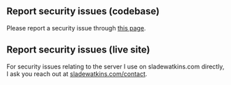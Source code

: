 ## Report security issues (codebase)
Please report a security issue through [this page](https://github.com/sladewatkins/website/security/advisories).

## Report security issues (live site)
For security issues relating to the server I use on sladewatkins.com directly, I ask you reach out at [sladewatkins.com/contact](https://www.sladewatkins.com/contact/).